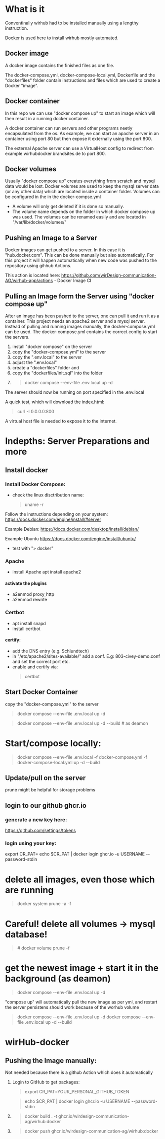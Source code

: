 # What is it

Conventinally wirhub had to be installed manually using a lengthy instruction.

Docker is used here to install wirhub mostly automated.

## Docker image

A docker image contains the finished files as one file.

The docker-compose.yml, docker-compose-local.yml, Dockerfile and the "dockerfiles" folder contain instructions and files which are used to create a Docker "image".

## Docker container

In this repo we can use "docker compose up" to start an image which will then result in a running docker container.

A docker container can run servers and other programs neetly encapsulated from the os. As example, we can start an apache server in an container using port 80 but then expose it externally using the port 800.

The external Apache server can use a VirtualHost config to redirect from example wirhubdocker.brandsites.de to port 800.

## Docker volumes

Usually "docker compose up" creates everything from scratch and mysql data would be lost.
Docker volumes are used to keep the mysql server data (or any other data) which are located inside a container folder.
Volumes can be configured in the in the docker-compse.yml

- A volume will only get deleted if it is done so manually.
- The volume name depends on the folder in which docker compose up was used.
  The volumes can be renamed easily and are located in "/var/lib/docker/volumes/"

## Pushing an Image to a Server

Docker images can get pushed to a server. In this case it is "hub.docker.com".
This can be done manually but also automatically.
For this project it will happen automatically when new code was pushed to the repository using gihhub Actions.

This action is located here: https://github.com/wirDesign-communication-AG/wirhub-app/actions - Docker Image CI

## Pulling an Image form the Server using "docker compose up"

After an image has been pushed to the server, one can pull it and run it as a container.
This project needs an apache2 server and a mysql server.
Instead of pulling and running images manually, the docker-compose.yml can be used.
The docker-compose.yml contains the correct config to start the servers.

1. install "docker compose" on the server
2. copy the "docker-compose.yml" to the server
3. copy the ".env.local" to the server
4. adjust the ".env.local"
5. create a "dockerfiles" folder and
6. copy the "dockerfiles/init.sql" into the folder
7. > docker compose --env-file .env.local up -d

The server should now be running on port specified in the .env.local

A quick test, which will download the index.html:

> curl -I 0.0.0.0:800

A virtual host file is needed to expose it to the internet.

# Indepths: Server Preparations and more

## Install docker

### Install Docker Compose:

- check the linux disctribution name:
  > uname -r

Follow the instructions depending on your system:
https://docs.docker.com/engine/install/#server

Example Debian:
https://docs.docker.com/desktop/install/debian/

Example Ubuntu
https://docs.docker.com/engine/install/ubuntu/

- test with "> docker"

### Apache

- install Apache
  apt install apache2

#### activate the plugins

- a2enmod proxy_http
- a2enmod rewrite

### Certbot

- apt install snapd
- install certbot

#### certify:

- add the DNS entry (e.g. Schlundtech)
- in "/etc/apache2/sites-available/" add a conf. E.g: 803-civey-demo.conf and set the correct port etc.
- enable and certify via:
  > certbot

## Start Docker Container

copy the "docker-compose.yml" to the server

> docker compose --env-file .env.local up -d

> docker compose --env-file .env.local up -d --build # as deamon

# Start/compose locally:

> docker compose --env-file .env.local -f docker-compose.yml -f docker-compose-local.yml up -d --build

## Update/pull on the server

prune might be helpful for storage problems

## login to our github ghcr.io
### generate a new key here:
https://github.com/settings/tokens

### login using your key:
export CR_PAT=<your-key>
echo $CR_PAT | docker login ghcr.io -u USERNAME --password-stdin

# delete all images, even those which are running


> docker system prune -a -f

# Careful! delete all volumes -> mysql database!

> \# docker volume prune -f

# get the newest image + start it in the background (as deamon)

> docker compose --env-file .env.local up -d

"compose up" will automatically pull the new image as per yml, and restart the server
persistens should work because of the worhub volume

> docker compose --env-file .env.local up -d
> docker compose --env-file .env.local up -d --build

# wirHub-docker

## Pushing the Image manually:

Not needed because there is a github Action which does it automatically

1.  Login to GitHub to get packages:

    > export CR_PAT=YOUR_PERSONAL_GITHUB_TOKEN

    > echo $CR_PAT | docker login ghcr.io -u USERNAME --password-stdin

2.  > docker build . -t ghcr.io/wirdesign-communication-ag/wirhub:docker

3.  > docker push ghcr.io/wirdesign-communication-ag/wirhub:docker